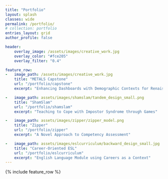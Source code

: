 ```yaml
---
title: "Portfolio"
layout: splash
classes: wide
permalink: /portfolio/
# collection: portfolio
entries_layout: grid
author_profile: false

header:
    overlay_image: /assets/images/creative_work.jpg
    overlay_color: "#fce205"
    overlay_filter: "0.4"

feature_row:
-   image_path: /assets/images/creative_work.jpg
    title: "METALS Capstone"
    url: "/portfolio/capstone"
    excerpt: "Enhancing Dashboards with Demographic Contexts for Renaissance Learning, Inc."

-   image_path: assets/images/shamslam/tandem_design_small.png
    title: "ShamSlam"
    url: "/portfolio/shamslam"
    excerpt: "Teaching to Cope with Impostor Syndrome through Games"

-   image_path: assets/images/zipper/zipper_model.png
    title: "Zipper"
    url: "/portfolio/zipper"
    excerpt: "A Novel Approach to Competency Assessment"

-   image_path: assets/images/eslcurriculum/backward_design_small.jpg
    title: "Career-Oriented ESL"
    url: "/portfolio/eslcurriculum"
    excerpt: "English Language Module using Careers as a Context"
---       
```

<!-- #  Portfolio   -->

{% include feature_row %}

<!-- 
-   image_path: 
    title: 
    url:
    excerpt:  
    -->